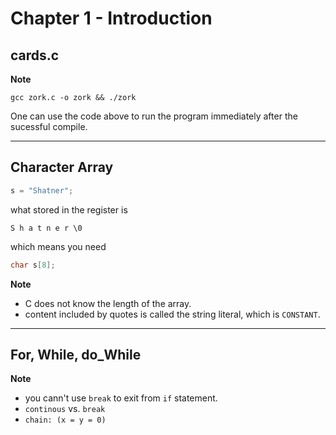 # Chapter 1 - Introduction

## cards.c

**Note**
``` 
gcc zork.c -o zork && ./zork
``` 
One can use the code above to run the program immediately after the sucessful compile. 

---
## Character Array
```c
s = "Shatner";
```
what stored in the register is 
```
S h a t n e r \0
```
which means you need
```C
char s[8];
```

**Note**  
* C does not know the length of the array.
* content included by quotes is called the string literal, which is ```CONSTANT```.
  
---
## For, While, do_While
**Note**
* you cann't use ```break``` to exit from ```if``` statement.
* ```continous``` vs. ```break```
* ```chain: (x = y = 0)```
